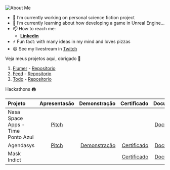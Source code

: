 <!--![About Me](https://raw.githubusercontent.com/PedroGuilhermeFariaDuarte/PedroGuilhermeFariaDuarte/master/github.png)-->

![About Me](https://user-images.githubusercontent.com/16112395/226205117-633edf76-df5e-4c7d-bf79-e1dcda5ed7e4.png)

<!--**PedroGuilhermeFariaDuarte/PedroGuilhermeFariaDuarte** is a ✨ _special_ ✨ repository because its `README.md` (this file) appears on your GitHub profile.

Here are some ideas to get you started:

- 🔭 I’m currently working on ...
- 🌱 I’m currently learning ...
- 👯 I’m looking to collaborate on ...
- 🤔 I’m looking for help with ...
- 💬 Ask me about ...
- 📫 How to reach me: ...
- 😄 Pronouns: ...
- ⚡ Fun fact: ...
-->

- 🔭 I’m currently working on personal science fiction project
- 🌱 I’m currently learning about how developing a game in Unreal Engine...
- 📫 How to reach me: 
   - [**Linkedin**](https://www.linkedin.com/in/pedrogfd/)
- ⚡ Fun fact: with many ideas in my mind and loves pizzas
- 😄 See my livestream in [Twitch](https://www.twitch.tv/onedev_)

Veja meus projetos aqui, obrigado 🎉

1. [Flumer](https://flumer.netlify.app/) - [Repositorio](https://github.com/PedroGuilhermeFariaDuarte/FlumeApp)
2. [Feed](https://whatsfeed.netlify.app/) - [Repositorio](https://github.com/PedroGuilhermeFariaDuarte/ignite-feed)
3. [Todo](https://tuudo.netlify.app/) - [Repositorio](https://github.com/PedroGuilhermeFariaDuarte/todo)


 Hackathons 🖨️
 
| Projeto |  Apresentasão  | Demonstração | Certificado | Documentação
|:-----|:--------:|------:|------:|------:|
| Nasa Space Apps - Time Ponto Azul   | [Pitch](https://youtu.be/ORJ-tliQmuU) |  | | [Documentação](https://github.com/PedroGuilhermeFariaDuarte/PedroGuilhermeFariaDuarte/files/10971826/Ponto.Azul.pdf)
| Agendasys   | [Pitch](https://www.youtube.com/watch?v=7kD-jMg_TOo) |  [Demonstração](https://www.youtube.com/watch?v=SzAswxZbC50) | [Certificado](https://github.com/PedroGuilhermeFariaDuarte/PedroGuilhermeFariaDuarte/files/10971795/Pedro.Guilherme.pdf) | [Documentação](https://github.com/PedroGuilhermeFariaDuarte/PedroGuilhermeFariaDuarte/files/10971839/Agendasys.pdf)
| Mask Indict | |  | [Certificado](https://github.com/PedroGuilhermeFariaDuarte/PedroGuilhermeFariaDuarte/files/10971938/Pedro.Guilherme.pdf) | [Documentação](https://github.com/PedroGuilhermeFariaDuarte/PedroGuilhermeFariaDuarte/files/10971943/Mask.Indict.pdf)
